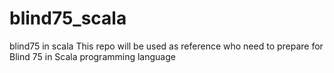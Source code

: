 # blind75_scala
blind75 in scala
This repo will be used as reference who need to prepare for Blind 75 in Scala programming language
